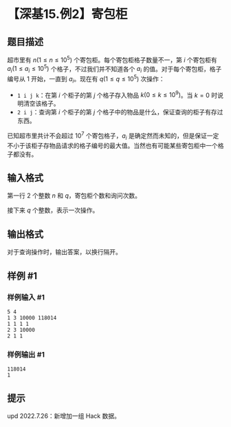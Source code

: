 # 【深基15.例2】寄包柜

## 题目描述

超市里有 $n(1\le n\le10^5)$ 个寄包柜。每个寄包柜格子数量不一，第 $i$ 个寄包柜有 $a_i(1\le a_i\le10^5)$ 个格子，不过我们并不知道各个 $a_i$ 的值。对于每个寄包柜，格子编号从 1 开始，一直到 $a_i$。现在有 $q(1 \le q\le10^5)$ 次操作：

- `1 i j k`：在第 $i$ 个柜子的第 $j$ 个格子存入物品 $k(0\le k\le 10^9)$。当 $k=0$ 时说明清空该格子。
- `2 i j`：查询第 $i$ 个柜子的第 $j$ 个格子中的物品是什么，保证查询的柜子有存过东西。

已知超市里共计不会超过 $10^7$ 个寄包格子，$a_i$ 是确定然而未知的，但是保证一定不小于该柜子存物品请求的格子编号的最大值。当然也有可能某些寄包柜中一个格子都没有。

## 输入格式

第一行 2 个整数 $n$ 和 $q$，寄包柜个数和询问次数。

接下来 $q$ 个整数，表示一次操作。

## 输出格式

对于查询操作时，输出答案，以换行隔开。

## 样例 #1

### 样例输入 #1

```
5 4
1 3 10000 118014
1 1 1 1
2 3 10000
2 1 1
```

### 样例输出 #1

```
118014
1
```

## 提示

$\text{upd 2022.7.26}$：新增加一组 Hack 数据。
